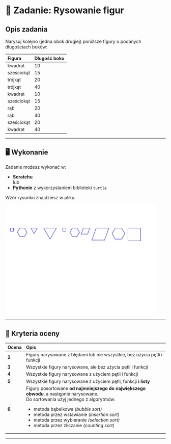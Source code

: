 # 🧩 Zadanie: Rysowanie figur

## Opis zadania

Narysuj kolejno (jedna obok drugiej) poniższe figury o podanych długościach boków:

| Figura | Długość boku |
|:--------|:-------------|
| kwadrat | 10 |
| sześciokąt | 15 |
| trójkąt | 20 |
| trójkąt | 40 |
| kwadrat | 10 |
| sześciokąt | 15 |
| rąb | 20 |
| rąb | 40 |
| sześciokąt | 20 |
| kwadrat | 40 |

---

## 🖥️ Wykonanie

Zadanie możesz wykonać w:

- **Scratchu**  
lub  
- **Pythonie** z wykorzystaniem biblioteki `turtle`

Wzór rysunku znajdziesz w pliku:

<img  src="sort_figury_lista_boki.png" />


---

## 💯 Kryteria oceny

| Ocena | Opis |
|:------|:------|
| **2** | Figury narysowane z błędami lub nie wszystkie, bez użycia pętli i funkcji |
| **3** | Wszystkie figury narysowane, ale bez użycia pętli i funkcji |
| **4** | Wszystkie figury narysowane z użyciem pętli i funkcji |
| **5** | Wszystkie figury narysowane z użyciem pętli, funkcji **i listy** |
| **6** | Figury posortowane **od najmniejszego do największego obwodu**, a następnie narysowane. <br>Do sortowania użyj jednego z algorytmów:  <ul><li>metoda bąbelkowa *(bubble sort)* </li><li>metoda przez wstawianie *(insertion sort)* </li><li>metoda przez wybieranie *(selection sort)* </li><li>metoda przez zliczanie *(counting sort)* </li></ul>|

---

